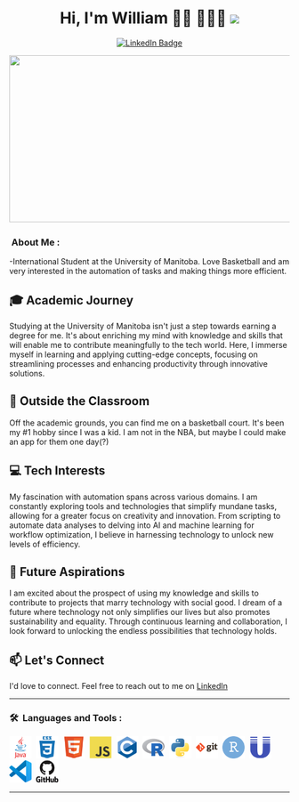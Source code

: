 <h1 align="center"> Hi, I'm William 👋🏾 👨🏾‍💻 <img src="https://media.giphy.com/media/hvRJCLFzcasrR4ia7z/giphy.gif" width="40"></h1>
<p align="center">
<a href="https://www.linkedin.com/in/william-odumah-460748233/"><img src="https://img.shields.io/badge/LinkedIn-blue?style=for-the-badge&logo=linkedin&logoColor=white" alt="LinkedIn Badge"></a>
</p>


<p align="center"><img src="https://media.giphy.com/media/dWesBcTLavkZuG35MI/giphy.gif" width="600" height="300"  /></p>

### &nbsp;About Me :

-International Student at the University of Manitoba. Love Basketball and am very interested in the automation of tasks and making things more efficient.

## 🎓 Academic Journey

Studying at the University of Manitoba isn't just a step towards earning a degree for me. It's about enriching my mind with knowledge and skills that will enable me to contribute meaningfully to the tech world. Here, I immerse myself in learning and applying cutting-edge concepts, focusing on streamlining processes and enhancing productivity through innovative solutions.

## 🏀 Outside the Classroom

Off the academic grounds, you can find me on a basketball court. It's been my #1 hobby since I was a kid. I am not in the NBA, but maybe I could make an app for them one day(?)

## 💻 Tech Interests

My fascination with automation spans across various domains. I am constantly exploring tools and technologies that simplify mundane tasks, allowing for a greater focus on creativity and innovation. From scripting to automate data analyses to delving into AI and machine learning for workflow optimization, I believe in harnessing technology to unlock new levels of efficiency.

## 🌟 Future Aspirations

I am excited about the prospect of using my knowledge and skills to contribute to projects that marry technology with social good. I dream of a future where technology not only simplifies our lives but also promotes sustainability and equality. Through continuous learning and collaboration, I look forward to unlocking the endless possibilities that technology holds.

## 📫 Let's Connect

I'd love to connect. Feel free to reach out to me on [LinkedIn](https://www.linkedin.com/in/william-odumah-460748233/)

---

### 🛠 &nbsp;Languages and Tools :

<p>
<img src="https://github.com/devicons/devicon/blob/master/icons/java/java-original-wordmark.svg" title="Java" alt="Java" width="40" height="40"/>&nbsp;
<img src="https://github.com/devicons/devicon/blob/master/icons/css3/css3-plain-wordmark.svg"  title="CSS3" alt="CSS" width="40" height="40"/>&nbsp;
<img src="https://github.com/devicons/devicon/blob/master/icons/html5/html5-original.svg" title="HTML5" alt="HTML" width="40" height="40"/>&nbsp;
<img src="https://github.com/devicons/devicon/blob/master/icons/javascript/javascript-original.svg" title="JavaScript" alt="JavaScript" width="40" height="40"/>&nbsp;
<img src="https://github.com/devicons/devicon/blob/master/icons/c/c-original.svg" title="C" alt="C" width="40" height="40"/>&nbsp;
<img src="https://github.com/devicons/devicon/blob/master/icons/r/r-original.svg" title="R" alt="R" width="40" height="40"/>&nbsp;
<img src="https://github.com/devicons/devicon/blob/master/icons/python/python-original.svg" title="Python" alt="Python" width="40" height="40"/>&nbsp;
<img src="https://github.com/devicons/devicon/blob/master/icons/git/git-original-wordmark.svg" title="Git" **alt="Git" width="40" height="40"/>&nbsp;
<img src="https://github.com/devicons/devicon/blob/master/icons/rstudio/rstudio-original.svg" title="RStudio" **alt="RStudio" width="40" height="40"/>&nbsp;
<img src="https://github.com/devicons/devicon/blob/master/icons/unix/unix-original.svg" title="Unix" **alt="Unix" width="40" height="40"/>&nbsp;
<img src="https://github.com/devicons/devicon/blob/master/icons/vscode/vscode-original.svg" title="VSCode" **alt="VSCode" width="40" height="40"/>&nbsp;
<img src="https://github.com/devicons/devicon/blob/master/icons/github/github-original-wordmark.svg" title="github" **alt="github" width="40" height="40"/>&nbsp;
</p>

---

